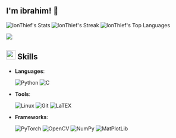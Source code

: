 ## I'm ibrahim! :wave:

![IonThief's Stats](https://github-readme-stats.vercel.app/api?username=IonThief&theme=vue-dark&show_icons=true&hide_border=false&count_private=true)
![IonThief's Streak](https://github-readme-streak-stats.herokuapp.com/?user=IonThief&theme=vue-dark&hide_border=false)
![IonThief's Top Languages](https://github-readme-stats.vercel.app/api/top-langs/?username=IonThief&theme=vue-dark&show_icons=true&hide_border=false&layout=compact)

<img src="https://user-images.githubusercontent.com/73097560/115834477-dbab4500-a447-11eb-908a-139a6edaec5c.gif">

## <img src="https://media2.giphy.com/media/QssGEmpkyEOhBCb7e1/giphy.gif?cid=ecf05e47a0n3gi1bfqntqmob8g9aid1oyj2wr3ds3mg700bl&rid=giphy.gif" width ="25"><b> Skills</b>

- **Languages**:
    
    ![Python](https://img.shields.io/badge/Python%20-%2314354C.svg?style=for-the-badge&logo=python&logoColor=white)
    ![C](https://img.shields.io/badge/C%20-%232370ED.svg?style=for-the-badge&logo=c&logoColor=white)

- **Tools**:

    ![Linux](https://img.shields.io/badge/Linux-FCC624?style=for-the-badge&logo=linux&logoColor=black)
    ![Git](https://img.shields.io/badge/Git-F05032?style=for-the-badge&logo=git&logoColor=white)
    ![LaTEX](https://img.shields.io/badge/-LaTeX-008080?style=for-the-badge&logo=latex&logoColor=white)

- **Frameworks**:

    ![PyTorch](https://img.shields.io/badge/PyTorch-EE4C2C?style=for-the-badge&logo=PyTorch&logoColor=white)
    ![OpenCV](https://img.shields.io/badge/OpenCV-5C3EE8?style=for-the-badge&logo=opencv&logoColor=white)
    ![NumPy](https://img.shields.io/badge/NumPy-013243?style=for-the-badge&logo=numpy&logoColor=white)
    ![MatPlotLib](https://img.shields.io/badge/-Matplotlib-000000?style=for-the-badge&logo=python)
